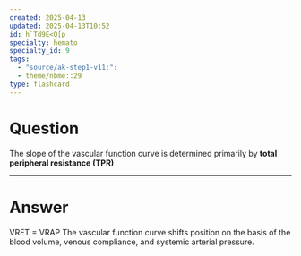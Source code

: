 ```yaml
---
created: 2025-04-13
updated: 2025-04-13T10:52
id: h`Td9E<Q[p
specialty: hemato
specialty_id: 9
tags:
  - "source/ak-step1-v11:": 
  - theme/nbme::29
type: flashcard
---
```


# Question
The slope of the vascular function curve is determined primarily by **total peripheral resistance (TPR)**

---

# Answer
VRET = VRAP  The vascular function curve shifts position on the basis of the blood volume, venous compliance, and systemic arterial pressure.